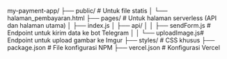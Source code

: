 my-payment-app/
├── public/               # Untuk file statis
│   └── halaman_pembayaran.html
├── pages/                # Untuk halaman serverless (API dan halaman utama)
│   ├── index.js
│   ├── api/
│   │   ├── sendForm.js   # Endpoint untuk kirim data ke bot Telegram
│   │   └── uploadImage.js# Endpoint untuk upload gambar ke Imgur
├── styles/               # CSS khusus
├── package.json          # File konfigurasi NPM
├── vercel.json           # Konfigurasi Vercel
